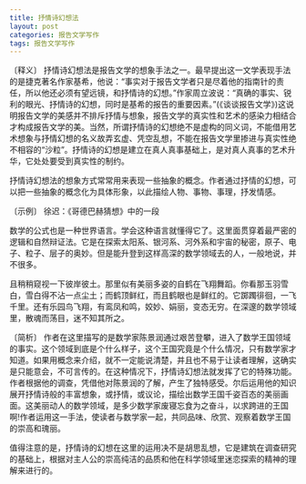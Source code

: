 ```yaml
---
title: 抒情诗幻想法
layout: post
categories: 报告文学写作
tags: 报告文学写作
---
```


〔释义〕 抒情诗幻想法是报告文学的想象手法之一。最早提出这一文学表现手法的是捷克著名作家基希，他说：“事实对于报告文学者只是尽着他的指南针的责任，所以他还必须有望远镜，和抒情诗的幻想。”作家周立波说：“真确的事实、锐利的眼光、抒情诗的幻想，同时是基希的报告的重要因素。”(《谈谈报告文学》)这说明报告文学的美感并不排斥抒情与想象，报告文学的真实性和艺术的感染力相结合才构成报告文学的美。当然，所谓抒情诗的幻想绝不是虚构的同义词，不能借用艺术想象与抒情幻想的名义故弄玄虚、凭空乱想，不能在报告文学里掺进与真实性绝不相容的“沙粒”。抒情诗的幻想是建立在真人真事基础上，是对真人真事的艺术升华，它处处要受到真实性的制约。

抒情诗幻想法的想象方式常常用来表现一些抽象的概念。作者通过抒情的幻想，可以把一些抽象的概念化为具体形象，以此描绘人物、事物、事理，抒发情感。

〔示例〕 徐迟：《哥德巴赫猜想》中的一段

数学的公式也是一种世界语言。学会这种语言就懂得它了。这里面贯穿着最严密的逻辑和自然辩证法。它是在探索太阳系、银河系、河外系和宇宙的秘密，原子、电子、粒子、层子的奥妙。但是能升登到这样高深的数学领域去的人，一般地说，并不很多。

且稍稍窥视一下彼岸彼土。那里似有美丽多姿的自鹤在飞翔舞蹈。你看那玉羽雪白，雪白得不沾一点尘土；而鹤顶鲜红，而且鹤眼也是鲜红的。它踯躅徘徊，一飞千里。还有乐园鸟飞翔，有鸾凤和鸣，姣妙、娟丽，变态无穷。在深邃的数学领域里，散魂而荡目，迷不知其所之。

〔简析〕 作者在这里描写的是数学家陈景润通过艰苦登攀，进入了数学王国领域的事实。这个领域到底是个什么样子，这个王国究竟是个什么情况，只有数学家才知道。如果用概念来介绍，就不一定能说清楚，并且也不易于让读者理解，这确实是只能意会，不可言传的。在这种情况下，抒情诗幻想法就发挥了它的特殊功能。作者根据他的调查，凭借他对陈景润的了解，产生了独特感受。尔后运用他的知识展开抒情诗般的丰富想象，或抒情，或议论，描绘出数学王国千姿百态的美丽画面。这美丽动人的数学领域，是多少数学家废寝忘食为之奋斗，以求跨进的王国啊!作者运用这一手法，使读者与数学家一起，共同品味、欣赏、观察着数学王国的崇高和瑰丽。

值得注意的是，抒情诗的幻想在这里的运用决不是胡思乱想，它是建筑在调查研究的基础上，根据对主人公的崇高纯洁的品质和他在科学领域里迷恋探索的精神的理解来进行的。 